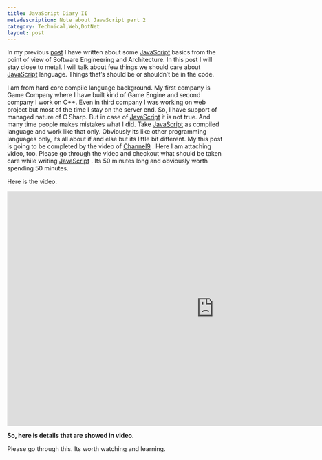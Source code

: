 ```yaml
---
title: JavaScript Diary II
metadescription: Note about JavaScript part 2
category: Technical,Web,DotNet
layout: post
---
```

In my previous [post][1] I have written about some [JavaScript][2] basics from the point of view of Software Engineering and Architecture. In this post I will stay close to metal. I will talk about few things we should care about [JavaScript][2] language. Things that’s should be or shouldn’t be in the code.

I am from hard core compile language background. My first company is Game Company where I have built kind of Game Engine and second company I work on C++. Even in third company I was working on web project but most of the time I stay on the server end. So, I have support of managed nature of C Sharp. But in case of [JavaScript][2] it is not true. And many time people makes mistakes what I did. Take [JavaScript][2] as compiled language and work like that only. Obviously its like other programming languages only, its all about if and else but its little bit different. My this post is going to be completed by the video of [Channel9][3] . Here I am attaching video, too. Please go through the video and checkout what should be taken care while writing [JavaScript][2] . Its 50 minutes long and obviously worth spending 50 minutes.

Here is the video.
<!--excerpt-->
<iframe style="height:544px;width:960px" src="http://channel9.msdn.com/Events/MIX/MIX11/OPN08/player?w=960&h=544" frameBorder="0" scrolling="no" ></iframe>

**So, here is details that are showed in video.** 


Please go through this. Its worth watching and learning.

 [1]: http://kunjan.in/archives/java-script-diary-1
 [2]: http://vanilla-js.com/
 [3]: http://channel9.msdn.com/  

